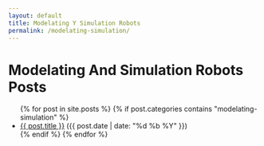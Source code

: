 ```yaml
---
layout: default
title: Modelating Y Simulation Robots
permalink: /modelating-simulation/
---
```


<h1>Modelating And Simulation Robots Posts</h1>
<ul>
  {% for post in site.posts %}
    {% if post.categories contains "modelating-simulation" %}
      <li>
        <a href="{{ post.url }}">{{ post.title }}</a> 
        <span>({{ post.date | date: "%d %b %Y" }})</span>
      </li>
    {% endif %}
  {% endfor %}
</ul>

